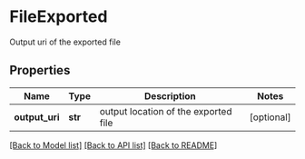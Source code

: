# FileExported

Output uri of the exported file

## Properties

| Name           | Type    | Description                          | Notes      |
| -------------- | ------- | ------------------------------------ | ---------- |
| **output_uri** | **str** | output location of the exported file | [optional] |

[[Back to Model list]](../README.md#documentation-for-models) [[Back to API list]](../README.md#documentation-for-api-endpoints) [[Back to README]](../README.md)

